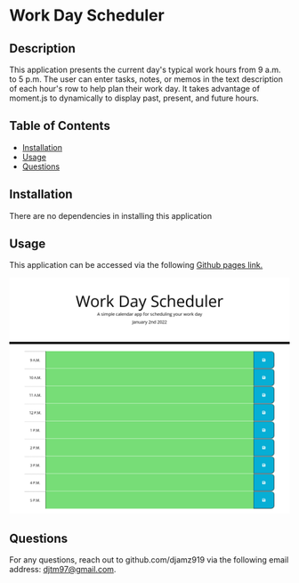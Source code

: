 # Work Day Scheduler

## Description
This application presents the current day's typical work hours from 9 a.m. to 5 p.m. The user can enter tasks, notes, or memos in the text description of each hour's row to help plan their work day. It takes advantage of moment.js to dynamically to display past, present, and future hours. 

## Table of Contents
  * [Installation](#installation)
  * [Usage](#usage)
  * [Questions](#questions)

## Installation
There are no dependencies in installing this application

## Usage
This application can be accessed via the following [Github pages link.](https://djamz919.github.io/work-day-scheduler/)

![Screenshot of Work Day Scheduler Homepage](work-day-scheduler.PNG)

## Questions
For any questions, reach out to github.com/djamz919 via the following email address: djtm97@gmail.com.